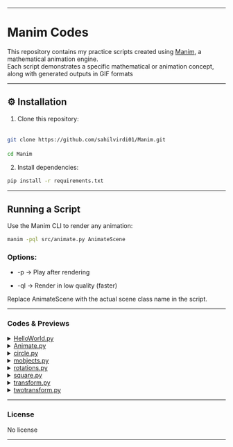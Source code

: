 
---

# Manim Codes

This repository contains my practice scripts created using [Manim](https://www.manim.community/), a mathematical animation engine.  
Each script demonstrates a specific mathematical or animation concept, along with generated outputs in GIF formats

---


## ⚙️ Installation
1. Clone this repository:
```bash

git clone https://github.com/sahilvirdi01/Manim.git

cd Manim
```
2. Install dependencies:


```bash
pip install -r requirements.txt
```

---

## Running a Script

Use the Manim CLI to render any animation:
```bash
manim -pql src/animate.py AnimateScene
```
### Options:

 - -p → Play after rendering

 - -ql → Render in low quality (faster)

Replace AnimateScene with the actual scene class name in the script.


---

### Codes & Previews

   <details>
    <summary><a href="src/example.py">HelloWorld.py</a></summary>
    <p>This code creates a square that tilts and transforms into circle </p>
    <h3> Output </h3>
    <img src="media/gifs/Helloworld.gif">
   </details>
  
  
   <details>
    <summary><a href="src/animate.py">Animate.py</a></summary>
    <p>This code creates a square that tilts and transforms into circle </p>
    <h3> Output </h3>
    <img src="media/gifs/animate.gif">
   </details>
  
  
   <details>
    <summary><a href="src/circle.py">circle.py</a></summary>
    <p>This code creates a square that tilts and transforms into circle </p>
    <h3> Output </h3>
    <img src="media/gifs/CreateCircle.gif">
   </details>
  
  
   <details>
    <summary><a href="src/mobjects.py">mobjects.py</a></summary>
    <p>This code creates a square that tilts and transforms into circle </p>
    <h3> Output </h3>
    <img src="media/gifs/squareandcircle.gif">
   </details>
  
  
   <details>
    <summary><a href="src/rotations.py">rotations.py</a></summary>
    <p>This code creates a square that tilts and transforms into circle </p>
    <h3> Output </h3>
    <img src="media/gifs/rotations.gif">
   </details>
  
  
   <details>
    <summary><a href="src/square.py">square.py</a></summary>
    <p>This code creates a square that tilts and transforms into circle </p>
    <h3> Output </h3>
    <img src="media/gifs/square.gif">
   </details>
  
  
   <details>
    <summary><a href="src/transform.py">transform.py</a></summary>
    <p>This code creates a square that tilts and transforms into circle </p>
    <h3> Output </h3>
    <img src="media/gifs/SquareToCircle.gif">
   </details>
  
  
   <details>
    <summary><a href="src/twotransform.py">twotransform.py</a></summary>
    <p>This code creates a square that tilts and transforms into circle </p>
    <h3> Output </h3>
    <img src="media/gifs/TwoTransforms.gif">
   </details>
  
</ul>

---

### License
No license
<!--This project is licensed under the MIT License.-->

---

